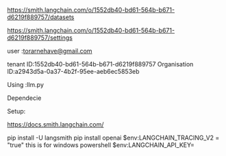 https://smith.langchain.com/o/1552db40-bd61-564b-b671-d6219f889757/datasets

https://smith.langchain.com/o/1552db40-bd61-564b-b671-d6219f889757/settings

user :torarnehave@gmail.com

tenant ID:1552db40-bd61-564b-b671-d6219f889757
Organisation ID:a2943d5a-0a37-4b2f-95ee-aeb6ec5853eb

Using :llm.py

Dependecie


Setup:

https://docs.smith.langchain.com/


 pip install -U langsmith
 pip install openai
 $env:LANGCHAIN_TRACING_V2 = "true" this is for windows powershell
 $env:LANGCHAIN_API_KEY=<your-api-key>

 





